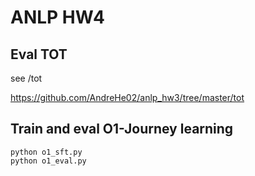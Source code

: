 # ANLP HW4

## Eval TOT

see /tot

https://github.com/AndreHe02/anlp_hw3/tree/master/tot

## Train and eval O1-Journey learning

```
python o1_sft.py
python o1_eval.py
```
